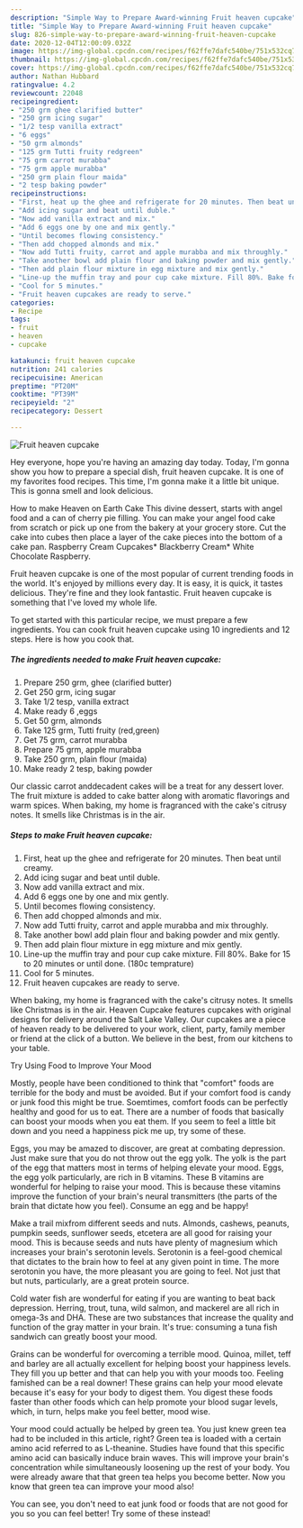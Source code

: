 ```yaml
---
description: "Simple Way to Prepare Award-winning Fruit heaven cupcake"
title: "Simple Way to Prepare Award-winning Fruit heaven cupcake"
slug: 826-simple-way-to-prepare-award-winning-fruit-heaven-cupcake
date: 2020-12-04T12:00:09.032Z
image: https://img-global.cpcdn.com/recipes/f62ffe7dafc540be/751x532cq70/fruit-heaven-cupcake-recipe-main-photo.jpg
thumbnail: https://img-global.cpcdn.com/recipes/f62ffe7dafc540be/751x532cq70/fruit-heaven-cupcake-recipe-main-photo.jpg
cover: https://img-global.cpcdn.com/recipes/f62ffe7dafc540be/751x532cq70/fruit-heaven-cupcake-recipe-main-photo.jpg
author: Nathan Hubbard
ratingvalue: 4.2
reviewcount: 22048
recipeingredient:
- "250 grm ghee clarified butter"
- "250 grm icing sugar"
- "1/2 tesp vanilla extract"
- "6 eggs"
- "50 grm almonds"
- "125 grm Tutti fruity redgreen"
- "75 grm carrot murabba"
- "75 grm apple murabba"
- "250 grm plain flour maida"
- "2 tesp baking powder"
recipeinstructions:
- "First, heat up the ghee and refrigerate for 20 minutes. Then beat until creamy."
- "Add icing sugar and beat until duble."
- "Now add vanilla extract and mix."
- "Add 6 eggs one by one and mix gently."
- "Until becomes flowing consistency."
- "Then add chopped almonds and mix."
- "Now add Tutti fruity, carrot and apple murabba and mix throughly."
- "Take another bowl add plain flour and baking powder and mix gently."
- "Then add plain flour mixture in egg mixture and mix gently."
- "Line-up the muffin tray and pour cup cake mixture. Fill 80%. Bake for 15 to 20 minutes or until done. (180c temprature)"
- "Cool for 5 minutes."
- "Fruit heaven cupcakes are ready to serve."
categories:
- Recipe
tags:
- fruit
- heaven
- cupcake

katakunci: fruit heaven cupcake 
nutrition: 241 calories
recipecuisine: American
preptime: "PT20M"
cooktime: "PT39M"
recipeyield: "2"
recipecategory: Dessert

---
```



![Fruit heaven cupcake](https://img-global.cpcdn.com/recipes/f62ffe7dafc540be/751x532cq70/fruit-heaven-cupcake-recipe-main-photo.jpg)

Hey everyone, hope you're having an amazing day today. Today, I'm gonna show you how to prepare a special dish, fruit heaven cupcake. It is one of my favorites food recipes. This time, I'm gonna make it a little bit unique. This is gonna smell and look delicious.

How to make Heaven on Earth Cake This divine dessert, starts with angel food and a can of cherry pie filling. You can make your angel food cake from scratch or pick up one from the bakery at your grocery store. Cut the cake into cubes then place a layer of the cake pieces into the bottom of a cake pan. Raspberry Cream Cupcakes* Blackberry Cream* White Chocolate Raspberry.

Fruit heaven cupcake is one of the most popular of current trending foods in the world. It's enjoyed by millions every day. It is easy, it is quick, it tastes delicious. They're fine and they look fantastic. Fruit heaven cupcake is something that I've loved my whole life.


To get started with this particular recipe, we must prepare a few ingredients. You can cook fruit heaven cupcake using 10 ingredients and 12 steps. Here is how you cook that.

<!--inarticleads1-->

##### The ingredients needed to make Fruit heaven cupcake:

1. Prepare 250 grm, ghee (clarified butter)
1. Get 250 grm, icing sugar
1. Take 1/2 tesp, vanilla extract
1. Make ready 6 ,eggs
1. Get 50 grm, almonds
1. Take 125 grm, Tutti fruity (red,green)
1. Get 75 grm, carrot murabba
1. Prepare 75 grm, apple murabba
1. Take 250 grm, plain flour (maida)
1. Make ready 2 tesp, baking powder


Our classic carrot anddecadent cakes will be a treat for any dessert lover. The fruit mixture is added to cake batter along with aromatic flavorings and warm spices. When baking, my home is fragranced with the cake&#39;s citrusy notes. It smells like Christmas is in the air. 

<!--inarticleads2-->

##### Steps to make Fruit heaven cupcake:

1. First, heat up the ghee and refrigerate for 20 minutes. Then beat until creamy.
1. Add icing sugar and beat until duble.
1. Now add vanilla extract and mix.
1. Add 6 eggs one by one and mix gently.
1. Until becomes flowing consistency.
1. Then add chopped almonds and mix.
1. Now add Tutti fruity, carrot and apple murabba and mix throughly.
1. Take another bowl add plain flour and baking powder and mix gently.
1. Then add plain flour mixture in egg mixture and mix gently.
1. Line-up the muffin tray and pour cup cake mixture. Fill 80%. Bake for 15 to 20 minutes or until done. (180c temprature)
1. Cool for 5 minutes.
1. Fruit heaven cupcakes are ready to serve.


When baking, my home is fragranced with the cake&#39;s citrusy notes. It smells like Christmas is in the air. Heaven Cupcake features cupcakes with original designs for delivery around the Salt Lake Valley. Our cupcakes are a piece of heaven ready to be delivered to your work, client, party, family member or friend at the click of a button. We believe in the best, from our kitchens to your table. 

Try Using Food to Improve Your Mood


Mostly, people have been conditioned to think that "comfort" foods are terrible for the body and must be avoided. But if your comfort food is candy or junk food this might be true. Soemtimes, comfort foods can be perfectly healthy and good for us to eat. There are a number of foods that basically can boost your moods when you eat them. If you seem to feel a little bit down and you need a happiness pick me up, try some of these.

Eggs, you may be amazed to discover, are great at combating depression. Just make sure that you do not throw out the egg yolk. The yolk is the part of the egg that matters most in terms of helping elevate your mood. Eggs, the egg yolk particularly, are rich in B vitamins. These B vitamins are wonderful for helping to raise your mood. This is because these vitamins improve the function of your brain's neural transmitters (the parts of the brain that dictate how you feel). Consume an egg and be happy!

Make a trail mixfrom different seeds and nuts. Almonds, cashews, peanuts, pumpkin seeds, sunflower seeds, etcetera are all good for raising your mood. This is because seeds and nuts have plenty of magnesium which increases your brain's serotonin levels. Serotonin is a feel-good chemical that dictates to the brain how to feel at any given point in time. The more serotonin you have, the more pleasant you are going to feel. Not just that but nuts, particularly, are a great protein source.

Cold water fish are wonderful for eating if you are wanting to beat back depression. Herring, trout, tuna, wild salmon, and mackerel are all rich in omega-3s and DHA. These are two substances that increase the quality and function of the gray matter in your brain. It's true: consuming a tuna fish sandwich can greatly boost your mood. 

Grains can be wonderful for overcoming a terrible mood. Quinoa, millet, teff and barley are all actually excellent for helping boost your happiness levels. They fill you up better and that can help you with your moods too. Feeling famished can be a real downer! These grains can help your mood elevate because it's easy for your body to digest them. You digest these foods faster than other foods which can help promote your blood sugar levels, which, in turn, helps make you feel better, mood wise.

Your mood could actually be helped by green tea. You just knew green tea had to be included in this article, right? Green tea is loaded with a certain amino acid referred to as L-theanine. Studies have found that this specific amino acid can basically induce brain waves. This will improve your brain's concentration while simultaneously loosening up the rest of your body. You were already aware that that green tea helps you become better. Now you know that green tea can improve your mood also!

You can see, you don't need to eat junk food or foods that are not good for you so you can feel better! Try some of these instead!

